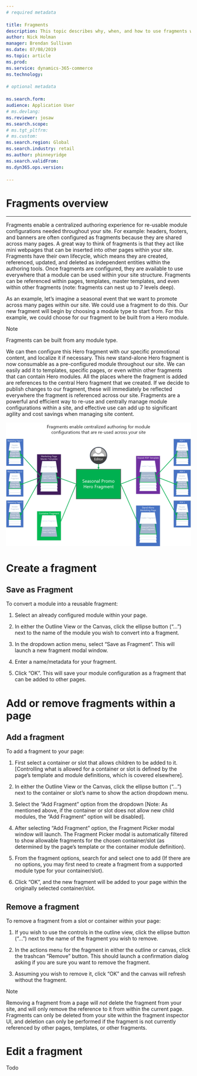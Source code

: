 ```yaml
---
# required metadata

title: Fragments
description: This topic describes why, when, and how to use fragments within the e-commerce authoring toolset.
author: Nick Holman
manager: Brendan Sullivan
ms.date: 07/08/2019
ms.topic: article
ms.prod: 
ms.service: dynamics-365-commerce
ms.technology: 

# optional metadata

ms.search.form:  
audience: Application User
# ms.devlang: 
ms.reviewer: josaw
ms.search.scope: 
# ms.tgt_pltfrm: 
# ms.custom: 
ms.search.region: Global
ms.search.industry: retail
ms.author: phinneyridge
ms.search.validFrom: 
ms.dyn365.ops.version: 

---
```

# Fragments overview
---
Fragments enable a centralized authoring experience for re-usable module configurations needed throughout your site. For example: headers, footers, and banners are often configured as fragments because they are shared across many pages. A great way to think of fragments is that they act like mini webpages that can be inserted into other pages within your site. Fragments have their own lifecycle, which means they are created, referenced, updated, and deleted as independent entities within the authoring tools. Once fragments are configured, they are available to use everywhere that a module can be used within your site structure. Fragments can be referenced within pages, templates, master templates, and even within other fragments (note: fragments can nest up to 7 levels deep).

As an example, let’s imagine a seasonal event that we want to promote across many pages within our site. We could use a fragment to do this. Our new fragment will begin by choosing a module type to start from. For this example, we could choose for our fragment to be built from a Hero module.
  > [!NOTE]
  > Fragments can be built from any module type. 
  
We can then configure this Hero fragment with our specific promotional content, and localize it if necessary. This new stand-alone Hero fragment is now consumable as a pre-configured module throughout our site. We can easily add it to templates, specific pages, or even within other fragments that can contain Hero modules. All the places where the fragment is added are references to the central Hero fragment that we created. If we decide to publish changes to our fragment, these will immediately be reflected everywhere the fragment is referenced across our site. Fragments are a powerful and efficient way to re-use and centrally manage module configurations within a site, and effective use can add up to significant agility and cost savings when managing site content.

![Common Concepts - Fragments Diagram 1](../commerce/media/fragment-figure1.png)
# Create a fragment

## Save as Fragment

To convert a module into a reusable fragment:

1)  Select an already configured module within your page.

2)  In either the Outline View or the Canvas, click the ellipse button (“…”) next to the name of the module you wish to convert into a fragment.

3)  In the dropdown action menu, select “Save as Fragment”. This will launch a new fragment modal window.

4)  Enter a name/metadata for your fragment.

5)  Click “OK”. This will save your module configuration as a fragment that can be added to other pages.


# Add or remove fragments within a page
## Add a fragment
To add a fragment to your page:

1)  First select a container or slot that allows children to be added to it. \[Controlling what is allowed for a container or slot is defined by the page’s template and module definitions, which is covered elsewhere\].

2)  In either the Outline View or the Canvas, click the ellipse button (“…”) next to the container or slot’s name to show the action dropdown menu.

3)  Select the “Add Fragment” option from the dropdown \[Note: As mentioned above, if the container or slot does not allow new child modules, the “Add Fragment” option will be disabled\].

4)  After selecting “Add Fragment” option, the Fragment Picker modal window will launch. The Fragment Picker modal is automatically filtered to show allowable fragments for the chosen container/slot (as determined by the page’s template or the container module definition).

5)  From the fragment options, search for and select one to add (If there are no options, you may first need to create a fragment from a supported module type for your container/slot).

6)  Click “OK”, and the new fragment will be added to your page within the originally selected container/slot.

## Remove a fragment
To remove a fragment from a slot or container within your page:

1)  If you wish to use the controls in the outline view, click the ellipse button (“…”) next to the name of the fragment you wish to remove.

2)  In the actions menu for the fragment in either the outline or canvas, click the trashcan “Remove” button. This should launch a confirmation dialog asking if you are sure you want to remove the fragment.

3)  Assuming you wish to remove it, click “OK” and the canvas will refresh without the fragment.
  > [!NOTE]
  > Removing a fragment from a page will *not* delete the fragment from your site, and will only remove the reference to it from within the current page.  Fragments can only be deleted from your site within the fragment inspector UI, and deletion can only be performed if the fragment is not currently referenced by other pages, templates, or other fragments.
# Edit a fragment
Todo

